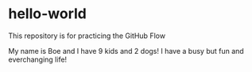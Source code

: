 # hello-world
This repository is for practicing the GitHub Flow

My name is Boe and I have 9 kids and 2 dogs! I have a busy but fun and everchanging life!
